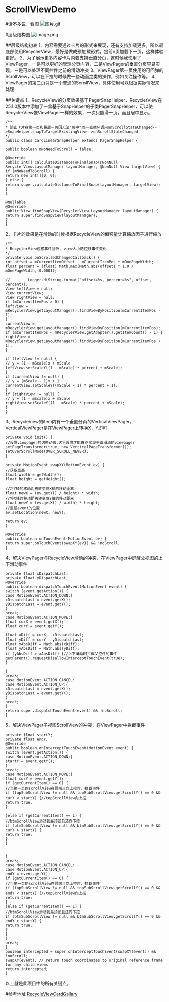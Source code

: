 # ScrollViewDemo
#话不多说，看图
![图片.gif](https://upload-images.jianshu.io/upload_images/12113295-7e03a540e5b1ea7b.gif?imageMogr2/auto-orient/strip)

#层级结构图
![image.png](https://upload-images.jianshu.io/upload_images/12113295-8250909f82ebd47f.png?imageMogr2/auto-orient/strip%7CimageView2/2/w/1240)

##层级结构初衷
1、内容需要通过卡片的形式来展现，还有支持加载更多，所以最底部使用RecyclerView，最好是做成预加载形式，提前n页加载下一页，这样体验更好。
2、为了展示更多内容卡片内要支持垂直分页，这时候我使用了ViewPager，一是可以更好的管理分页内容，二是ViewPager的垂直分页容易实现，三是可以处理不同控件之前的滑动冲突
3、ViewPager第一页使用的可回弹的ScrollView，可以在下拉的时候做一些动画之类的操作，例如关注操作等。
4、ViewPager的第二页只是一个普通的ScrollView，具体使用可以根据实际情况来处理


##关键点
1、RecycleView的分页效果基于PagerSnapHelper，RecyclerView在25.1.0版本中添加了一盒基于SnapHelper的子类PagerSnapHelper，可以使RecyclerView像ViewPager一样的效果，一次只能滑一页，而且居中显示。
```
/**
* 防止卡片在第一页和最后一页因无法"居中"而一直循环调用onScrollStateChanged-->SnapHelper.snapToTargetExistingView-->onScrollStateChanged
*/
public class CardLinearSnapHelper extends PagerSnapHelper {

public boolean mNoNeedToScroll = false;

@Override
public int[] calculateDistanceToFinalSnap(@NonNull RecyclerView.LayoutManager layoutManager, @NonNull View targetView) {
if (mNoNeedToScroll) {
return new int[]{0, 0};
} else {
return super.calculateDistanceToFinalSnap(layoutManager, targetView);
}
}

@Nullable
@Override
public View findSnapView(RecyclerView.LayoutManager layoutManager) {
return super.findSnapView(layoutManager);
}
}
```
2、卡片的效果是在滑动的时候根据RecycleView的偏移量计算缩放因子进行缩放
```
/**
* RecyclerView位移事件监听, view大小随位移事件变化
*/
private void onScrolledChangedCallback() {
int offset = mCurrentItemOffset - mCurrentItemPos * mOnePageWidth;
float percent = (float) Math.max(Math.abs(offset) * 1.0 / mOnePageWidth, 0.0001);

//        Logger.d(String.format("offset=%s, percent=%s", offset, percent));
View leftView = null;
View currentView;
View rightView = null;
if (mCurrentItemPos > 0) {
leftView = mRecyclerView.getLayoutManager().findViewByPosition(mCurrentItemPos - 1);
}
currentView = mRecyclerView.getLayoutManager().findViewByPosition(mCurrentItemPos);
if (mCurrentItemPos < mRecyclerView.getAdapter().getItemCount() - 1) {
rightView = mRecyclerView.getLayoutManager().findViewByPosition(mCurrentItemPos + 1);
}

if (leftView != null) {
// y = (1 - mScale)x + mScale
leftView.setScaleY((1 - mScale) * percent + mScale);
}
if (currentView != null) {
// y = (mScale - 1)x + 1
currentView.setScaleY((mScale - 1) * percent + 1);
}
if (rightView != null) {
// y = (1 - mScale)x + mScale
rightView.setScaleY((1 - mScale) * percent + mScale);
}
}
```
3、RecycleView的item内有一个垂直分页的VerticalViewPager，VerticalViewPager是在ViewPager上转换X，Y即可
```
private void init() {
//设置viewpager的切换动画,这里设置才能真正实现垂直滑动的viewpager
setPageTransformer(true, new VerticalPageTransformer());
setOverScrollMode(OVER_SCROLL_NEVER);
}

private MotionEvent swapXY(MotionEvent ev) {
//获取宽高
float width = getWidth();
float height = getHeight();

//将Y轴的移动距离转变成X轴的移动距离
float newX = (ev.getY() / height) * width;
//将X轴的移动距离转变成Y轴的移动距离
float newY = (ev.getX() / width) * height;
//重设event的位置
ev.setLocation(newX, newY);

return ev;
}

@Override
public boolean onTouchEvent(MotionEvent ev) {
return super.onTouchEvent(swapXY(ev)) && !noScroll;
}
```
4、解决ViewPager与RecycleView滑动的冲突，在ViewPager中屏蔽父视图的上下滑动事件
```
private float xDispatchLast;
private float yDispatchLast;
@Override
public boolean dispatchTouchEvent(MotionEvent event) {
switch (event.getAction()) {
case MotionEvent.ACTION_DOWN:{
xDispatchLast = event.getX();
yDispatchLast = event.getY();
}
break;
case MotionEvent.ACTION_MOVE:{
float curX = event.getX();
float curY = event.getY();

float xDiff = curX - xDispatchLast;
float yDiff = curY - yDispatchLast;
float xAbsDiff = Math.abs(xDiff);
float yAbsDiff = Math.abs(yDiff);
if (yAbsDiff > xAbsDiff) {//上下滑动时拦截父控件的事件
getParent().requestDisallowInterceptTouchEvent(true);
}

}
break;
case MotionEvent.ACTION_CANCEL:
case MotionEvent.ACTION_UP:{
xDispatchLast = event.getX();
yDispatchLast = event.getY();
}
break;
}
return super.dispatchTouchEvent(event) && !noScroll;
}
```
5、解决ViewPager子视图ScrollView的冲突，在ViewPager中拦截事件
```
private float startY;
private float endY;
@Override
public boolean onInterceptTouchEvent(MotionEvent event) {
switch (event.getAction()) {
case MotionEvent.ACTION_DOWN:{
startY = event.getY();
}
break;
case MotionEvent.ACTION_MOVE:{
float curY = event.getY();
if (getCurrentItem() == 0) {
//当第一页的scrollView在顶端且向上拉时，拦截事件
if (topSubScrollView != null && topSubScrollView.getScrollY() == 0 && curY < startY) {//topScrollView向上拉
return true;
}

}else if (getCurrentItem() == 1) {
//btmScrollView滑动到最顶部且还向下拉
if (btmSubScrollView != null && btmSubScrollView.getScrollY() == 0 && curY > startY) {
return true;
}
}


}
break;
case MotionEvent.ACTION_CANCEL:
case MotionEvent.ACTION_UP:{
endY = event.getY();
if (getCurrentItem() == 0) {
//当第一页的scrollView在顶端且向上拉时，拦截事件
if (topSubScrollView != null && topSubScrollView.getScrollY() == 0 && endY < startY) {//topScrollView向上拉
return true;
}
}else if (getCurrentItem() == 1) {
//btmScrollView滑动到最顶部且还向下拉
if (btmSubScrollView != null && btmSubScrollView.getScrollY() == 0 && endY > startY) {
return true;
}
}
}
break;
}
boolean intercepted = super.onInterceptTouchEvent(swapXY(event)) && !noScroll;
swapXY(event); // return touch coordinates to original reference frame for any child views
return intercepted;
}
```
以上就是此项目中的所有关键点。

#参考地址
[RecycleViewCardGallary](https://p.codekk.com/detail/5a1f994bfd1c9b26e2fca12a)


